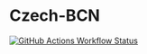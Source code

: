 # Czech-BCN
[![GitHub Actions Workflow Status][TestStatus-shield]][TestStatus-actionFile]

[TestStatus-shield]:https://img.shields.io/github/actions/workflow/status/MartinBulant/Czech-BCN/testAction.yml?branch=main&label=Tests
[TestStatus-actionFile]:https://github.com/MartinBulant/Czech-BCN/actions/workflows/testAction.yml

